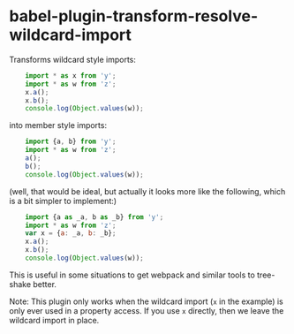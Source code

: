 # babel-plugin-transform-resolve-wildcard-import

Transforms wildcard style imports:

```javascript
    import * as x from 'y';
    import * as w from 'z';
    x.a();
    x.b();
    console.log(Object.values(w));
```

into member style imports:

```javascript
    import {a, b} from 'y';
    import * as w from 'z';
    a();
    b();
    console.log(Object.values(w));
```

(well, that would be ideal, but actually it looks more like the
following, which is a bit simpler to implement:)

```javascript
    import {a as _a, b as _b} from 'y';
    import * as w from 'z';
    var x = {a: _a, b: _b};
    x.a();
    x.b();
    console.log(Object.values(w));
```

This is useful in some situations to get webpack and similar tools to
tree-shake better.

Note: This plugin only works when the wildcard import (`x` in the
example) is only ever used in a property access. If you use `x`
directly, then we leave the wildcard import in place.
